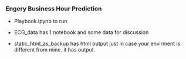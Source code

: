 ### Engery Business Hour Prediction


* Playbook.ipynb to run

* ECG_data has 1 notebook and some data for discussion

* static_html_as_backup has html output just in case your envirment is different from mine.
  it has output.

